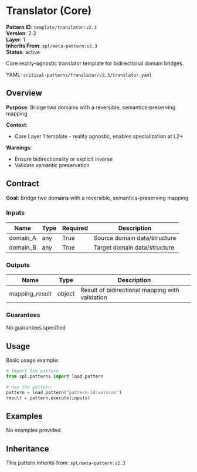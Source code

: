 # Translator (Core)

**Pattern ID**: `template/translator:v2.3`  
**Version**: 2.3  
**Layer**: 1  
**Inherits From**: `spl/meta-pattern:v2.3`  
**Status**: active

Core reality-agnostic translator template for bidirectional domain bridges.

YAML: `critical-patterns/translator/v2.3/translator.yaml`


## Overview

**Purpose**: Bridge two domains with a reversible, semantics-preserving mapping

**Context**: 
- Core Layer 1 template - reality agnostic, enables specialization at L2+

**Warnings**:
- Ensure bidirectionality or explicit inverse
- Validate semantic preservation


## Contract

**Goal**: Bridge two domains with a reversible, semantics-preserving mapping

### Inputs

| Name | Type | Required | Description |
| --- | --- | --- | --- |
| domain_A | any | True | Source domain data/structure |
| domain_B | any | True | Target domain data/structure |

### Outputs

| Name | Type | Description |
| --- | --- | --- |
| mapping_result | object | Result of bidirectional mapping with validation |

### Guarantees

No guarantees specified


## Usage

Basic usage example:

```python
# Import the pattern
from spl.patterns import load_pattern

# Use the pattern
pattern = load_pattern("pattern-id:version")
result = pattern.execute(inputs)
```


## Examples

No examples provided.


## Inheritance

This pattern inherits from: `spl/meta-pattern:v2.3`
